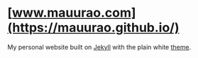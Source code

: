 # [www.mauurao.com](https://mauurao.github.io/)
My personal website built on [Jekyll](https://jekyllrb.com/) with the plain white [theme](http://jekyllthemes.org/themes/PlainWhite-Jekyll/).
